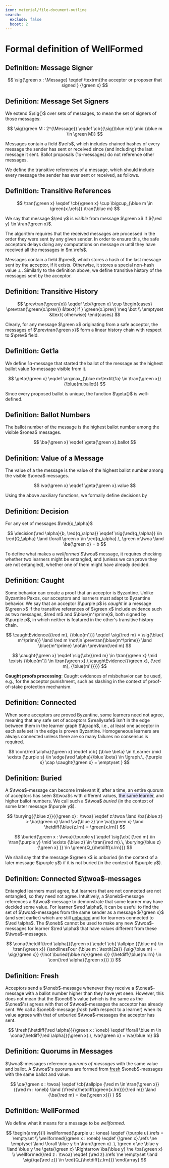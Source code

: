 ```yaml
---
icon: material/file-document-outline
search:
  exclude: false
  boost: 2
---
```


# Formal definition of WellFormed

## Definition: Message Signer

$$
  \sig{\green x : \Message} \eqdef
  \textrm{the acceptor or proposer that signed } {\green x}
$$

## Definition: Message Set Signers

We extend $\sig{}$ over sets of messages, to mean the set of signers of those messages:

$$
  \sig{\green M : 2^{\Message}} \eqdef
  \cb{{\sig{\blue m}} \mid {\blue m \in \green M}}
$$

Messages contain a field $\refs$, which includes chained hashes of every message the sender has sent or received since (and including) the last message it sent.
Ballot proposals ($1a$-messages) do not reference other messages.

We define the transitive references of a message, which should include every message the sender has ever sent or received, as follows.

## Definition: Transitive References

$$
  \tran{\green x} \eqdef
  \cb{\green x} \cup \bigcup_{\blue m \in \green{x.\refs}} \tran{\blue m}
$$

We say that message $\red y$ is _visible_ from message $\green x$ if ${\red y} \in \tran{\green x}$.
<!--- acceptor $\red a$ is _visible_ from message $\green x$ if ${\red a} \in \sig{\tran{\green x}}$ -->

The algorithm requires that the received messages are processed in the order they were sent by any given sender.
In order to ensure this, the safe acceptors delays doing any computations on message $m$ until they have received all the messages in $m.\refs$.

Messages contain a field $\prev$, which stores a hash of the last message sent by the acceptor, if it exists. Otherwise, it stores a special non-hash value $\bot$.
Similarly to the definition above, we define transitive history of the messages sent by the acceptor.

## Definition: Transitive History

$$
  \prevtran{\green{x}} \eqdef
  \cb{\green x} \cup
  \begin{cases}
    \prevtran{\green{x.\prev}} &\text{ if } \green{x.\prev} \neq \bot \\
    \emptyset &\text{ otherwise}
  \end{cases}
$$

Clearly, for any message $\green x$ originating from a safe acceptor, the messages of $\prevtran{\green x}$ form a linear history chain with respect to $\prev$ field.

## Definition: Get1a

We define $1a$-message that started the ballot of the message as the highest ballot value $1a$-message visible from it.

$$
  \geta{\green x} \eqdef
  \argmax_{\blue m:\textit{1a} \in \tran{\green x}}{\blue{m.ballot}}
$$

Since every proposed ballot is unique, the function $\geta{}$ is well-defined.

## Definition: Ballot Numbers

The ballot number of the message is the highest ballot number among the visible $\onea$ messages.

$$
  \ba{\green x} \eqdef \geta{\green x}.ballot
$$

## Definition: Value of a Message

The value of a the message is the value of the highest ballot number among the visible $\onea$ messages.

$$
  \va{\green x} \eqdef \geta{\green x}.value
$$

Using the above auxiliary functions, we formally define decisions by

## Definition: Decision

For any set of messages $\red{q_\alpha}$

$$
  \decision{\red \alpha}{b, \red{q_\alpha}} \eqdef
  \sig{\red{q_\alpha}} \in \red{Q_\alpha} \land
  \forall \green x \in \red{q_\alpha}.\,
    \green x:\twoa \land
    \ba{\green x} = b
$$

<!-- HPaxos 2.0 definition -->
<!-- $$
  \decision{\red \alpha}{b, \red{q_\alpha}} \eqdef
  \sig{\red{q_\alpha}} \in \red{Q_\alpha} \land
  \forall \green x \in \red{q_\alpha}.\,
    \green x:\twoa \land
    \ba{\green x} = b \land
    \green{x.lrn} = {\red \alpha}
$$ -->

To define what makes a _wellformed_ $\twoa$ message, it requires checking whether two learners might be entangled, and (unless we can prove they are not entangled), whether one of them might have already decided.

## Definition: Caught

Some behavior can create a proof that an acceptor is Byzantine.
Unlike Byzantine Paxos, our acceptors and learners must adapt to Byzantine behavior.
We say that an acceptor $\purple p$ is _caught_ in a message $\green x$ if the transitive references of $\green x$ include evidence such as two messages, $\red m$ and $\blue{m^\prime}$, both signed by $\purple p$, in which neither is featured in the other's transitive history chain.

$$
  \caughtEvidence{{\red m}, {\blue{m'}}} \eqdef
  \sig{\red m} = \sig{\blue{ m^\prime}} \land
  \red m \not\in \prevtran{\blue{m^\prime}} \land
  \blue{m^\prime} \not\in \prevtran{\red m}
$$

$$
  \caught{\green x} \eqdef
  \sig{\cb{{\red m} \in \tran{\green x} \mid \exists {\blue{m'}} \in \tran{\green x}.\,\caughtEvidence{{\green x}, {\red m}, {\blue{m'}}}}}
$$

**Caught proofs processing**: Caught evidences of misbehavior can be used, e.g., for the acceptor punishment, such as slashing in the context of proof-of-stake protection mechanism.

## Definition: Connected

When some acceptors are proved Byzantine, some learners need not agree,
meaning that any safe set of acceptors $\reallysafe$ isn't in the edge between them in the learner graph $\lgraph$, i.e.,
at least one acceptor in each safe set in the edge is proven Byzantine.
Homogeneous learners are always connected unless there are so many failures no consensus is required.

$$
  \con{\red \alpha}{\green x} \eqdef
  \cb{
    {\blue \beta} \in \Learner \mid
    \exists {\purple s} \in \edge{\red \alpha}{\blue \beta} \in \lgraph.\,
    {\purple s} \cap \caught{\green x} = \emptyset
  }
$$

## Definition: Buried

A $\twoa$-message can become irrelevant if, after a time, an entire quorum of acceptors has seen $\twoa$s with different values,
<span style="background-color: #E2E2FF">the same learner</span>, and higher ballot numbers.
We call such a $\twoa$ _buried_ (in the context of some later message $\purple y$).

$$
  \burying{{\blue z}}{{\green x} : \twoa} \eqdef
  z:\twoa \land
  \ba{\blue z} > \ba{\green x} \land
  \va{\blue z} \ne \va{\green x} \land
  \hetdiff{\blue{z.lrn} = \green{x.lrn}}
$$

$$
  \buried{\green x : \twoa}{\purple y} \eqdef
  \sig{\cb{
    {\red m} \in \tran{\purple y} \mid
    \exists {\blue z} \in \tran{\red m}.\, \burying{\blue z}{\green x}
  }}
  \in \green{Q_{\hetdiff{x.lrn}}}
$$

We shall say that the message $\green x$ is _unburied_ (in the context of a later message $\purple y$) if it is not buried (in the context of $\purple y$).

## Definition: Connected $\twoa$-messages

Entangled learners must agree, but learners that are not connected are not entangled, so they need not agree.
Intuitively, a $\oneb$-message references a $\twoa$-message to demonstrate that some learner may have decided some value.
For learner $\red \alpha$, it can be useful to find the set of $\twoa$-messages from the same sender as a message ${\green x}$ (and sent earlier)
which are still [unburied](#definition-buried) and for learners connected to $\red \alpha$.
The $\oneb$ cannot be used to make any new $\twoa$-messages for learner $\red \alpha$ that have values different from these $\twoa$-messages.

<!-- $$
  \cona{\hetdiff{\red \alpha}}{\green x} \eqdef
  \cb{
    {\blue m} \in \tran{\green x} \mid
    {\blue m : \twoa} \land
    {\sig{\blue m} = \sig{\green x}} \land
    {\lnot \buried{\blue m}{\green x}} \land
    {\hetdiff{\blue{m.lrn} \in \con{\red \alpha}{\green x}}}
  }
$$ -->

$$
  \cona{\hetdiff{\red \alpha}}{\green x} \eqdef
  \cb{
    \tallpipe
    {{\blue m} \in \tran{\green x}}
    {\andlinesFour
      {\blue m : \textit{2a}}
      {\sig{\blue m} = \sig{\green x}}
      {\lnot \buried{\blue m}{\green x}}
      {\hetdiff{\blue{m.lrn} \in \con{\red \alpha}{\green x}}}
  }}
$$

## Definition: Fresh

Acceptors send a $\oneb$-message whenever they receive a $\onea$-message with a ballot number higher than they have yet seen.
However, this does not mean that the $\oneb$'s value (which is the same as the $\onea$'s) agrees with that of $\twoa$-messages the acceptor has already sent.
We call a $\oneb$-message _fresh_ (with respect to a learner) when its value agrees with that of unburied $\twoa$-messages the acceptor has sent.

$$
  \fresh{\hetdiff{\red \alpha}}{\green x : \oneb} \eqdef
  \forall \blue m \in \cona{\hetdiff{\red \alpha}}{\green x}.\, \va{\green x} = \va{\blue m}
$$

## Definition: Quorums in Messages

$\twoa$-messages reference _quorums of messages_ with the same value and ballot.
A $\twoa$'s quorums are formed from [fresh](#definition-fresh) $\oneb$-messages with the same ballot and value.

$$
  \qa{\green x : \twoa} \eqdef
  \cb{\tallpipe
    {\red m \in \tran{\green x}}
    {{\red m : \oneb} \land
     {\fresh{\hetdiff{\green{x.lrn}}}{\red m}} \land
     {\ba{\red m} = \ba{\green x}}}
  }
$$

## Definition: WellFormed

We define what it means for a message to be _wellformed_.

$$
  \begin{array}{l}
    \wellformed{\purple u : \onea} \eqdef
    {\purple u}.\refs = \emptyset
    \\
    \wellformed{\green x : \oneb} \eqdef
    {\green x}.\refs \ne \emptyset
    \land
    \forall \blue y \in \tran{\green x} .\,
      \green x \ne \blue y
      \land
      \blue y \ne \geta{\green x}
      \Rightarrow
      \ba{\blue y} \ne \ba{\green x}
    \\
    \wellformed{\red z : \twoa} \eqdef
    {\red z}.\refs \ne \emptyset
    \land
    \sig{\qa{\red z}} \in \red{Q_{\hetdiff{z.lrn}}}
\end{array}
$$
